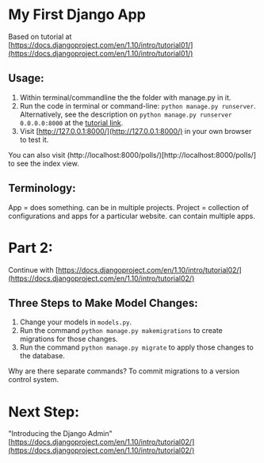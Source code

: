 # My First Django App
Based on tutorial at [https://docs.djangoproject.com/en/1.10/intro/tutorial01/](https://docs.djangoproject.com/en/1.10/intro/tutorial01/)

## Usage:
1. Within terminal/commandline the the folder with manage.py in it.
2. Run the code in terminal or command-line: `python manage.py runserver`.  Alternatively, see the description on `python manage.py runserver 0.0.0.0:8000` at the [tutorial link](https://docs.djangoproject.com/en/1.10/intro/tutorial01/).
3. Visit [http://127.0.0.1:8000/](http://127.0.0.1:8000/) in your own browser to test it.

You can also visit (http://localhost:8000/polls/)[http://localhost:8000/polls/] to see the index view.

## Terminology:
App = does something.  can be in multiple projects.
Project = collection of configurations and apps for a particular website.  can contain multiple apps.

# Part 2:
Continue with [https://docs.djangoproject.com/en/1.10/intro/tutorial02/](https://docs.djangoproject.com/en/1.10/intro/tutorial02/)

## Three Steps to Make Model Changes:
1. Change your models in `models.py`.
2. Run the command `python manage.py makemigrations` to create migrations for those changes.
3. Run the command `python manage.py migrate` to apply those changes to the database.

Why are there separate commands?  To commit migrations to a version control system.

# Next Step:
"Introducing the Django Admin" [https://docs.djangoproject.com/en/1.10/intro/tutorial02/](https://docs.djangoproject.com/en/1.10/intro/tutorial02/)